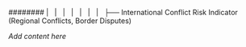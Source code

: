 ######## |   |   |   |   |   |   |   ├── International Conflict Risk Indicator (Regional Conflicts, Border Disputes)

*Add content here*